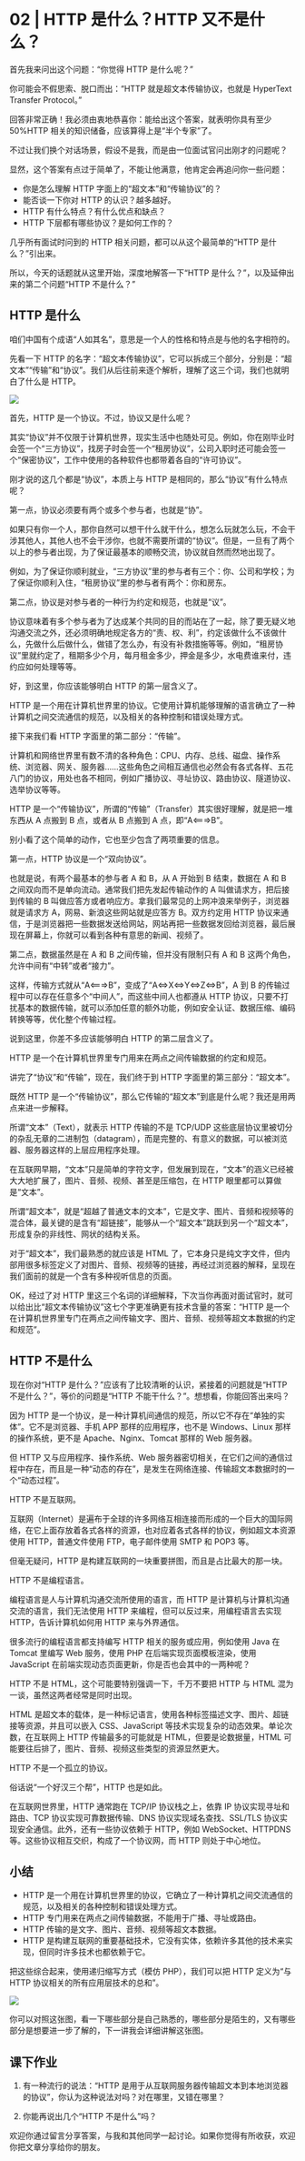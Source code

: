 # 02 | HTTP 是什么？HTTP 又不是什么？

首先我来问出这个问题：“你觉得 HTTP 是什么呢？”

你可能会不假思索、脱口而出：“HTTP 就是超文本传输协议，也就是 HyperText Transfer Protocol。”

回答非常正确！我必须由衷地恭喜你：能给出这个答案，就表明你具有至少 50%HTTP 相关的知识储备，应该算得上是“半个专家”了。

不过让我们换个对话场景，假设不是我，而是由一位面试官问出刚才的问题呢？

显然，这个答案有点过于简单了，不能让他满意，他肯定会再追问你一些问题：

-   你是怎么理解 HTTP 字面上的“超文本”和“传输协议”的？
-   能否谈一下你对 HTTP 的认识？越多越好。
-   HTTP 有什么特点？有什么优点和缺点？
-   HTTP 下层都有哪些协议？是如何工作的？

几乎所有面试时问到的 HTTP 相关问题，都可以从这个最简单的“HTTP 是什么？”引出来。

所以，今天的话题就从这里开始，深度地解答一下“HTTP 是什么？”，以及延伸出来的第二个问题“HTTP 不是什么？”

## HTTP 是什么

咱们中国有个成语“人如其名”，意思是一个人的性格和特点是与他的名字相符的。

先看一下 HTTP 的名字：“超文本传输协议”，它可以拆成三个部分，分别是：“超文本”“传输”和“协议”。我们从后往前来逐个解析，理解了这三个词，我们也就明白了什么是 HTTP。

![](./imgs/2-2-1.jpeg)

首先，HTTP 是一个协议。不过，协议又是什么呢？

其实“协议”并不仅限于计算机世界，现实生活中也随处可见。例如，你在刚毕业时会签一个“三方协议”，找房子时会签一个“租房协议”，公司入职时还可能会签一个“保密协议”，工作中使用的各种软件也都带着各自的“许可协议”。

刚才说的这几个都是“协议”，本质上与 HTTP 是相同的，那么“协议”有什么特点呢？

第一点，协议必须要有两个或多个参与者，也就是“协”。

如果只有你一个人，那你自然可以想干什么就干什么，想怎么玩就怎么玩，不会干涉其他人，其他人也不会干涉你，也就不需要所谓的“协议”。但是，一旦有了两个以上的参与者出现，为了保证最基本的顺畅交流，协议就自然而然地出现了。

例如，为了保证你顺利就业，“三方协议”里的参与者有三个：你、公司和学校；为了保证你顺利入住，“租房协议”里的参与者有两个：你和房东。

第二点，协议是对参与者的一种行为约定和规范，也就是“议”。

协议意味着有多个参与者为了达成某个共同的目的而站在了一起，除了要无疑义地沟通交流之外，还必须明确地规定各方的“责、权、利”，约定该做什么不该做什么，先做什么后做什么，做错了怎么办，有没有补救措施等等。例如，“租房协议”里就约定了，租期多少个月，每月租金多少，押金是多少，水电费谁来付，违约应如何处理等等。

好，到这里，你应该能够明白 HTTP 的第一层含义了。

HTTP 是一个用在计算机世界里的协议。它使用计算机能够理解的语言确立了一种计算机之间交流通信的规范，以及相关的各种控制和错误处理方式。

接下来我们看 HTTP 字面里的第二部分：“传输”。

计算机和网络世界里有数不清的各种角色：CPU、内存、总线、磁盘、操作系统、浏览器、网关、服务器……这些角色之间相互通信也必然会有各式各样、五花八门的协议，用处也各不相同，例如广播协议、寻址协议、路由协议、隧道协议、选举协议等等。

HTTP 是一个“传输协议”，所谓的“传输”（Transfer）其实很好理解，就是把一堆东西从 A 点搬到 B 点，或者从 B 点搬到 A 点，即“A<===>B”。

别小看了这个简单的动作，它也至少包含了两项重要的信息。

第一点，HTTP 协议是一个“双向协议”。

也就是说，有两个最基本的参与者 A 和 B，从 A 开始到 B 结束，数据在 A 和 B 之间双向而不是单向流动。通常我们把先发起传输动作的 A 叫做请求方，把后接到传输的 B 叫做应答方或者响应方。拿我们最常见的上网冲浪来举例子，浏览器就是请求方 A，网易、新浪这些网站就是应答方 B。双方约定用 HTTP 协议来通信，于是浏览器把一些数据发送给网站，网站再把一些数据发回给浏览器，最后展现在屏幕上，你就可以看到各种有意思的新闻、视频了。

第二点，数据虽然是在 A 和 B 之间传输，但并没有限制只有 A 和 B 这两个角色，允许中间有“中转”或者“接力”。

这样，传输方式就从“A<===>B”，变成了“A<=>X<=>Y<=>Z<=>B”，A 到 B 的传输过程中可以存在任意多个“中间人”，而这些中间人也都遵从 HTTP 协议，只要不打扰基本的数据传输，就可以添加任意的额外功能，例如安全认证、数据压缩、编码转换等等，优化整个传输过程。

说到这里，你差不多应该能够明白 HTTP 的第二层含义了。

HTTP 是一个在计算机世界里专门用来在两点之间传输数据的约定和规范。

讲完了“协议”和“传输”，现在，我们终于到 HTTP 字面里的第三部分：“超文本”。

既然 HTTP 是一个“传输协议”，那么它传输的“超文本”到底是什么呢？我还是用两点来进一步解释。

所谓“文本”（Text），就表示 HTTP 传输的不是 TCP/UDP 这些底层协议里被切分的杂乱无章的二进制包（datagram），而是完整的、有意义的数据，可以被浏览器、服务器这样的上层应用程序处理。

在互联网早期，“文本”只是简单的字符文字，但发展到现在，“文本”的涵义已经被大大地扩展了，图片、音频、视频、甚至是压缩包，在 HTTP 眼里都可以算做是“文本”。

所谓“超文本”，就是“超越了普通文本的文本”，它是文字、图片、音频和视频等的混合体，最关键的是含有“超链接”，能够从一个“超文本”跳跃到另一个“超文本”，形成复杂的非线性、网状的结构关系。

对于“超文本”，我们最熟悉的就应该是 HTML 了，它本身只是纯文字文件，但内部用很多标签定义了对图片、音频、视频等的链接，再经过浏览器的解释，呈现在我们面前的就是一个含有多种视听信息的页面。

OK，经过了对 HTTP 里这三个名词的详细解释，下次当你再面对面试官时，就可以给出比“超文本传输协议”这七个字更准确更有技术含量的答案：“HTTP 是一个在计算机世界里专门在两点之间传输文字、图片、音频、视频等超文本数据的约定和规范”。

## HTTP 不是什么

现在你对“HTTP 是什么？”应该有了比较清晰的认识，紧接着的问题就是“HTTP 不是什么？”，等价的问题是“HTTP 不能干什么？”。想想看，你能回答出来吗？

因为 HTTP 是一个协议，是一种计算机间通信的规范，所以它不存在“单独的实体”。它不是浏览器、手机 APP 那样的应用程序，也不是 Windows、Linux 那样的操作系统，更不是 Apache、Nginx、Tomcat 那样的 Web 服务器。

但 HTTP 又与应用程序、操作系统、Web 服务器密切相关，在它们之间的通信过程中存在，而且是一种“动态的存在”，是发生在网络连接、传输超文本数据时的一个“动态过程”。

HTTP 不是互联网。

互联网（Internet）是遍布于全球的许多网络互相连接而形成的一个巨大的国际网络，在它上面存放着各式各样的资源，也对应着各式各样的协议，例如超文本资源使用 HTTP，普通文件使用 FTP，电子邮件使用 SMTP 和 POP3 等。

但毫无疑问，HTTP 是构建互联网的一块重要拼图，而且是占比最大的那一块。

HTTP 不是编程语言。

编程语言是人与计算机沟通交流所使用的语言，而 HTTP 是计算机与计算机沟通交流的语言，我们无法使用 HTTP 来编程，但可以反过来，用编程语言去实现 HTTP，告诉计算机如何用 HTTP 来与外界通信。

很多流行的编程语言都支持编写 HTTP 相关的服务或应用，例如使用 Java 在 Tomcat 里编写 Web 服务，使用 PHP 在后端实现页面模板渲染，使用 JavaScript 在前端实现动态页面更新，你是否也会其中的一两种呢？

HTTP 不是 HTML，这个可能要特别强调一下，千万不要把 HTTP 与 HTML 混为一谈，虽然这两者经常是同时出现。

HTML 是超文本的载体，是一种标记语言，使用各种标签描述文字、图片、超链接等资源，并且可以嵌入 CSS、JavaScript 等技术实现复杂的动态效果。单论次数，在互联网上 HTTP 传输最多的可能就是 HTML，但要是论数据量，HTML 可能要往后排了，图片、音频、视频这些类型的资源显然更大。

HTTP 不是一个孤立的协议。

俗话说“一个好汉三个帮”，HTTP 也是如此。

在互联网世界里，HTTP 通常跑在 TCP/IP 协议栈之上，依靠 IP 协议实现寻址和路由、TCP 协议实现可靠数据传输、DNS 协议实现域名查找、SSL/TLS 协议实现安全通信。此外，还有一些协议依赖于 HTTP，例如 WebSocket、HTTPDNS 等。这些协议相互交织，构成了一个协议网，而 HTTP 则处于中心地位。

## 小结

-   HTTP 是一个用在计算机世界里的协议，它确立了一种计算机之间交流通信的规范，以及相关的各种控制和错误处理方式。
-   HTTP 专门用来在两点之间传输数据，不能用于广播、寻址或路由。
-   HTTP 传输的是文字、图片、音频、视频等超文本数据。
-   HTTP 是构建互联网的重要基础技术，它没有实体，依赖许多其他的技术来实现，但同时许多技术也都依赖于它。

把这些综合起来，使用递归缩写方式（模仿 PHP），我们可以把 HTTP 定义为“与 HTTP 协议相关的所有应用层技术的总和”。

![](./imgs/2-2-2.png)

你可以对照这张图，看一下哪些部分是自己熟悉的，哪些部分是陌生的，又有哪些部分是想要进一步了解的，下一讲我会详细讲解这张图。

## 课下作业

1. 有一种流行的说法：“HTTP 是用于从互联网服务器传输超文本到本地浏览器的协议”，你认为这种说法对吗？对在哪里，又错在哪里？

2. 你能再说出几个“HTTP 不是什么”吗？

欢迎你通过留言分享答案，与我和其他同学一起讨论。如果你觉得有所收获，欢迎你把文章分享给你的朋友。
